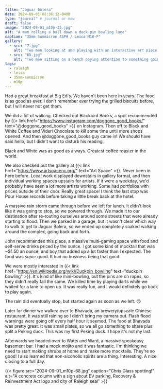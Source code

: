 ```yaml
---
title: "Jaguar Bolera"
date: 2024-09-01T08:36:12-0400
type: "journal" # journal or now
draft: false
image: "2024-09-01_m10p-35.jpg"
alt: "A man rolling a ball down a duck pin bowling lane"
caption: "35mm Summicron ASPH / Leica M10-P"
gallery:
  - src: "7.jpg"
    alt: "Two men looking at and playing with an interactive art piece that plays music as balloons dance above a box fan pointing up"
  - src: "65.jpg"
    alt: "Two men sitting on a bench paying attention to something going on off-camera to the left"
tags:
  - raleigh
  - leica
  - 35mm-summicron
  - m10p
---
```


Had a great breakfast at Big Ed's. We haven't been here in years. The food is as good as ever. I don't remember ever trying the grilled biscuits before, but I will never not get them.

We did a lot of walking. Checked out Blackbird Books, a spot recommended by {{< link href="https://www.instagram.com/doggone_good_books/" text="@doggone_good_books" >}} on Instagram. Then off to Black and White Coffee and Videri Chocolate to kill some time until more shops opened. And then @doggone_good_books guy came in! We should have said hello, but I didn't want to disturb his reading.

Black and White was as good as always. Greatest coffee roaster in the world.

We also checked out the gallery at {{< link href="https://www.artspacenc.org/" text="Art Space" >}}. Never been in here before. Local work displayed downstairs in gallery format, and then individual working spaces upstairs for artists. If it were a weekday, we'd probably have seen a lot more artists working. Some had portfolios with prices outside of their door. Really great space! I think the last stop was Pour House records before taking a little break back at the hotel.

A massive rain storm came through before we left for lunch. It didn't look like it was going to stop, so we powered through. We made it to our destination after re-routing ourselves around some streets that were already starting to flood. Then we parked in a garage, but it wasn't clear which way to walk to get to Jaguar Bolera, so we ended up completely soaked walking around the complex, going back and forth.

John recommended this place, a massive multi-gaming space with food and self-serve drinks priced by the ounce. I got some kind of mocktail that was ~$1.50 an ounce, and boy that added up a lot faster than I expected. The food was _super_ good. It had no business being that good.

We were mostly interested in {{< link href="https://en.wikipedia.org/wiki/Duckpin_bowling" text="duckpin bowling" >}}. It's kind of like mini-bowling, but the pins are on ropes, so they didn't really fall the same. We killed time by playing darts while we waited for a lane to open up. It was really fun, and I would definitely go back to play again.

The rain did eventually stop, but started again as soon as we left. 🙃

Later for dinner we walked over to Bhavada, an brewery/upscale Chinese restaurant. It was still raining so I didn't bring my camera out. Flash flood warnings were going off every half hour it seemed. The food at Bhavada was pretty great. It was small plates, so we all go something to share plus split a Peking duck. This was my first Peking duck. I hope it's not my last.

Afterwards we headed over to Watts and Ward, a massive speakeasy basement bar. I had a mock mojito and it was fantastic. I'm thinking we need to start making shrubs at home and make more mocktails. They're so good! I also learned that non-alcoholic spirits are a thing. Interesting. A nice closing to a full day.

{{< figure src="2024-09-01_m10p-68.jpg" caption="Chris Glass spotting!" alt="A concrete column with a sign about EV parking, Recovery & Reinvestment Act logo and city of Raleigh seal" >}}

